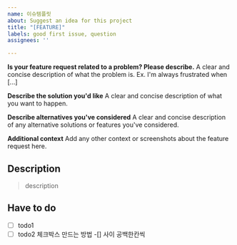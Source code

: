 ```yaml
---
name: 이슈템플릿
about: Suggest an idea for this project
title: "[FEATURE]"
labels: good first issue, question
assignees: ''

---
```


**Is your feature request related to a problem? Please describe.**
A clear and concise description of what the problem is. Ex. I'm always frustrated when [...]

**Describe the solution you'd like**
A clear and concise description of what you want to happen.

**Describe alternatives you've considered**
A clear and concise description of any alternative solutions or features you've considered.

**Additional context**
Add any other context or screenshots about the feature request here.

## Description

>description


## Have to do

- [ ] todo1
- [ ] todo2
체크박스 만드는 방법 -[] 사이 공백한칸씩
